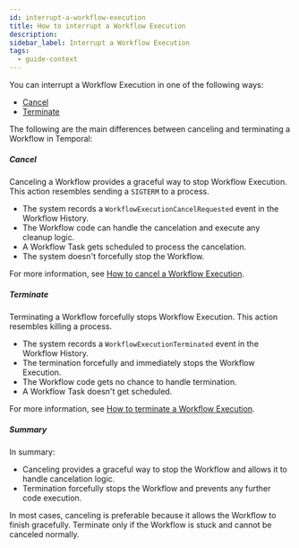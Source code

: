 ```yaml
---
id: interrupt-a-workflow-execution
title: How to interrupt a Workflow Execution
description:
sidebar_label: Interrupt a Workflow Execution
tags:
  - guide-context
---
```


You can interrupt a Workflow Execution in one of the following ways:

- [Cancel](#cancel)
- [Terminate](#terminate)

The following are the main differences between canceling and terminating a Workflow in Temporal:

##### Cancel

Canceling a Workflow provides a graceful way to stop Workflow Execution.
This action resembles sending a `SIGTERM` to a process.

- The system records a `WorkflowExecutionCancelRequested` event in the Workflow History.
- The Workflow code can handle the cancelation and execute any cleanup logic.
- A Workflow Task gets scheduled to process the cancelation.
- The system doesn't forcefully stop the Workflow.

For more information, see [How to cancel a Workflow Execution](/python/how-to-cancel-a-workflow-in-python).

##### Terminate

Terminating a Workflow forcefully stops Workflow Execution.
This action resembles killing a process.

- The system records a `WorkflowExecutionTerminated` event in the Workflow History.
- The termination forcefully and immediately stops the Workflow Execution.
- The Workflow code gets no chance to handle termination.
- A Workflow Task doesn't get scheduled.

For more information, see [How to terminate a Workflow Execution](/python/how-to-terminate-a-workflow-execution-in-python).

##### Summary

In summary:

- Canceling provides a graceful way to stop the Workflow and allows it to handle cancelation logic.
- Termination forcefully stops the Workflow and prevents any further code execution.

In most cases, canceling is preferable because it allows the Workflow to finish gracefully.
Terminate only if the Workflow is stuck and cannot be canceled normally.
